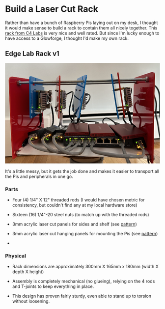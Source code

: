 # Build a Laser Cut Rack

Rather than have a bunch of Raspberry Pis laying out on my desk, I thought it would make sense to build a rack to contain them all nicely together. This [rack from C4 Labs](https://www.amazon.com/Cloudlet-CASE-Raspberry-Computers-Compatible/dp/B0844YSJWB) is very nice and well rated. But since I'm lucky enough to have access to a Glowforge, I thought I'd make my own rack.

## Edge Lab Rack v1

![image RackV1](../rack/EdgeLabRackV1.png)

It's a little messy, but it gets the job done and makes it easier to transport all the Pis and peripherals in one go.

### Parts

- Four (4) 1/4" X 12" threaded rods (I would have chosen metric for consistency, but couldn't find any at my local hardware store)

- Sixteen (16) 1/4"-20 steel nuts (to match up with the threaded rods)

- 3mm acrylic laser cut panels for sides and shelf (see [pattern](edge-lab-rack.svg))

- 3mm acrylic laser cut hanging panels for mounting the Pis (see [pattern](edge-lab-rack.svg))

- 

### Physical

- Rack dimensions are approximately 300mm X 165mm x 180mm (width X depth X height)

- Assembly is completely mechanical (no glueing), relying on the 4 rods and T-joints to keep everything in place. 

- This design has proven fairly sturdy, even able to stand up to torsion without loosening.
